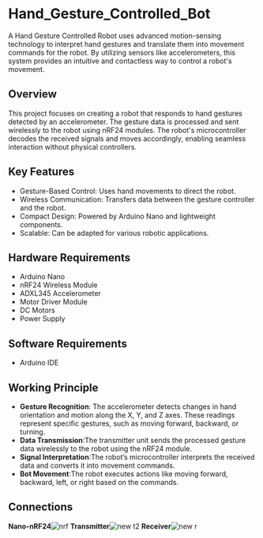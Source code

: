 # Hand_Gesture_Controlled_Bot

A Hand Gesture Controlled Robot uses advanced motion-sensing technology to interpret hand gestures and translate them into movement commands for the robot. By utilizing sensors like accelerometers, this system provides an intuitive and contactless way to control a robot's movement.

## Overview
This project focuses on creating a robot that responds to hand gestures detected by an accelerometer. The gesture data is processed and sent wirelessly to the robot using nRF24 modules. The robot's microcontroller decodes the received signals and moves accordingly, enabling seamless interaction without physical controllers.

## Key Features
- Gesture-Based Control: Uses hand movements to direct the robot.
- Wireless Communication: Transfers data between the gesture controller and the robot.
- Compact Design: Powered by Arduino Nano and lightweight components.
- Scalable: Can be adapted for various robotic applications.

## Hardware Requirements
- Arduino Nano
- nRF24 Wireless Module
- ADXL345 Accelerometer
- Motor Driver Module
- DC Motors
- Power Supply

## Software Requirements
- Arduino IDE

## Working Principle
- **Gesture Recognition**: The accelerometer detects changes in hand orientation and motion along the X, Y, and Z axes.
These readings represent specific gestures, such as moving forward, backward, or turning.
- **Data Transmission**:The transmitter unit sends the processed gesture data wirelessly to the robot using the nRF24 module.
- **Signal Interpretation**:The robot’s microcontroller interprets the received data and converts it into movement commands.
- **Bot Movement**:The robot executes actions like moving forward, backward, left, or right based on the commands.

## Connections
 **Nano-nRF24**![nrf](https://github.com/user-attachments/assets/f73c6d5b-2127-43ca-b812-1812544bdc8c)
 **Transmitter**![new t2](https://github.com/user-attachments/assets/7f817e12-d2ef-4b5e-9628-272f1373f8e4)
 **Receiver**![new r](https://github.com/user-attachments/assets/7066f170-27da-4406-9984-7900ca1f41ef)


